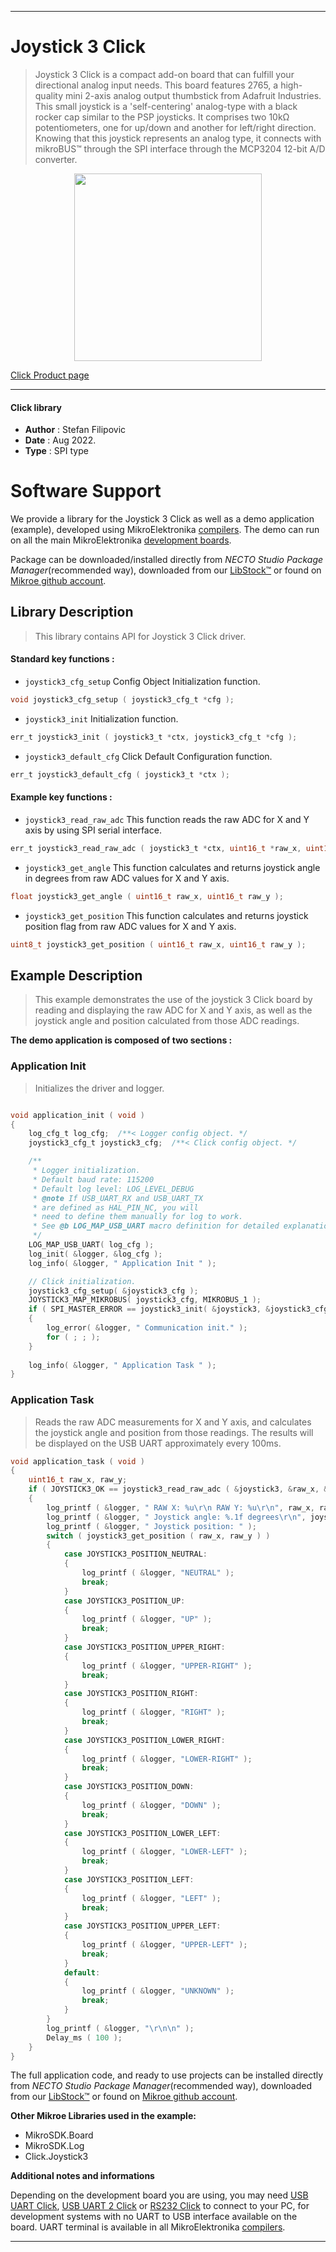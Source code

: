 
---
# Joystick 3 Click

> Joystick 3 Click is a compact add-on board that can fulfill your directional analog input needs. This board features 2765, a high-quality mini 2-axis analog output thumbstick from Adafruit Industries. This small joystick is a 'self-centering' analog-type with a black rocker cap similar to the PSP joysticks. It comprises two 10kΩ potentiometers, one for up/down and another for left/right direction. Knowing that this joystick represents an analog type, it connects with mikroBUS™ through the SPI interface through the MCP3204 12-bit A/D converter.

<p align="center">
  <img src="https://download.mikroe.com/images/click_for_ide/joystick3_click.png" height=300px>
</p>

[Click Product page](https://www.mikroe.com/joystick-3-click)

---


#### Click library

- **Author**        : Stefan Filipovic
- **Date**          : Aug 2022.
- **Type**          : SPI type


# Software Support

We provide a library for the Joystick 3 Click
as well as a demo application (example), developed using MikroElektronika
[compilers](https://www.mikroe.com/necto-studio).
The demo can run on all the main MikroElektronika [development boards](https://www.mikroe.com/development-boards).

Package can be downloaded/installed directly from *NECTO Studio Package Manager*(recommended way), downloaded from our [LibStock&trade;](https://libstock.mikroe.com) or found on [Mikroe github account](https://github.com/MikroElektronika/mikrosdk_click_v2/tree/master/clicks).

## Library Description

> This library contains API for Joystick 3 Click driver.

#### Standard key functions :

- `joystick3_cfg_setup` Config Object Initialization function.
```c
void joystick3_cfg_setup ( joystick3_cfg_t *cfg );
```

- `joystick3_init` Initialization function.
```c
err_t joystick3_init ( joystick3_t *ctx, joystick3_cfg_t *cfg );
```

- `joystick3_default_cfg` Click Default Configuration function.
```c
err_t joystick3_default_cfg ( joystick3_t *ctx );
```

#### Example key functions :

- `joystick3_read_raw_adc` This function reads the raw ADC for X and Y axis by using SPI serial interface.
```c
err_t joystick3_read_raw_adc ( joystick3_t *ctx, uint16_t *raw_x, uint16_t *raw_y );
```

- `joystick3_get_angle` This function calculates and returns joystick angle in degrees from raw ADC values for X and Y axis.
```c
float joystick3_get_angle ( uint16_t raw_x, uint16_t raw_y );
```

- `joystick3_get_position` This function calculates and returns joystick position flag from raw ADC values for X and Y axis.
```c
uint8_t joystick3_get_position ( uint16_t raw_x, uint16_t raw_y );
```

## Example Description

> This example demonstrates the use of the joystick 3 Click board by reading
and displaying the raw ADC for X and Y axis, as well as the joystick angle and position
calculated from those ADC readings.

**The demo application is composed of two sections :**

### Application Init

> Initializes the driver and logger.

```c

void application_init ( void )
{
    log_cfg_t log_cfg;  /**< Logger config object. */
    joystick3_cfg_t joystick3_cfg;  /**< Click config object. */

    /** 
     * Logger initialization.
     * Default baud rate: 115200
     * Default log level: LOG_LEVEL_DEBUG
     * @note If USB_UART_RX and USB_UART_TX 
     * are defined as HAL_PIN_NC, you will 
     * need to define them manually for log to work. 
     * See @b LOG_MAP_USB_UART macro definition for detailed explanation.
     */
    LOG_MAP_USB_UART( log_cfg );
    log_init( &logger, &log_cfg );
    log_info( &logger, " Application Init " );

    // Click initialization.
    joystick3_cfg_setup( &joystick3_cfg );
    JOYSTICK3_MAP_MIKROBUS( joystick3_cfg, MIKROBUS_1 );
    if ( SPI_MASTER_ERROR == joystick3_init( &joystick3, &joystick3_cfg ) )
    {
        log_error( &logger, " Communication init." );
        for ( ; ; );
    }
    
    log_info( &logger, " Application Task " );
}

```

### Application Task

> Reads the raw ADC measurements for X and Y axis, and calculates the joystick angle and position
from those readings. The results will be displayed on the USB UART approximately every 100ms.

```c
void application_task ( void )
{
    uint16_t raw_x, raw_y;
    if ( JOYSTICK3_OK == joystick3_read_raw_adc ( &joystick3, &raw_x, &raw_y ) )
    {
        log_printf ( &logger, " RAW X: %u\r\n RAW Y: %u\r\n", raw_x, raw_y );
        log_printf ( &logger, " Joystick angle: %.1f degrees\r\n", joystick3_get_angle ( raw_x, raw_y ) );
        log_printf ( &logger, " Joystick position: " );
        switch ( joystick3_get_position ( raw_x, raw_y ) )
        {
            case JOYSTICK3_POSITION_NEUTRAL:
            {
                log_printf ( &logger, "NEUTRAL" );
                break;
            }
            case JOYSTICK3_POSITION_UP:
            {
                log_printf ( &logger, "UP" );
                break;
            }
            case JOYSTICK3_POSITION_UPPER_RIGHT:
            {
                log_printf ( &logger, "UPPER-RIGHT" );
                break;
            }
            case JOYSTICK3_POSITION_RIGHT:
            {
                log_printf ( &logger, "RIGHT" );
                break;
            }
            case JOYSTICK3_POSITION_LOWER_RIGHT:
            {
                log_printf ( &logger, "LOWER-RIGHT" );
                break;
            }
            case JOYSTICK3_POSITION_DOWN:
            {
                log_printf ( &logger, "DOWN" );
                break;
            }
            case JOYSTICK3_POSITION_LOWER_LEFT:
            {
                log_printf ( &logger, "LOWER-LEFT" );
                break;
            }
            case JOYSTICK3_POSITION_LEFT:
            {
                log_printf ( &logger, "LEFT" );
                break;
            }
            case JOYSTICK3_POSITION_UPPER_LEFT:
            {
                log_printf ( &logger, "UPPER-LEFT" );
                break;
            }
            default:
            {
                log_printf ( &logger, "UNKNOWN" );
                break;
            }
        }
        log_printf ( &logger, "\r\n\n" );
        Delay_ms ( 100 );
    }
}
```

The full application code, and ready to use projects can be installed directly from *NECTO Studio Package Manager*(recommended way), downloaded from our [LibStock&trade;](https://libstock.mikroe.com) or found on [Mikroe github account](https://github.com/MikroElektronika/mikrosdk_click_v2/tree/master/clicks).

**Other Mikroe Libraries used in the example:**

- MikroSDK.Board
- MikroSDK.Log
- Click.Joystick3

**Additional notes and informations**

Depending on the development board you are using, you may need
[USB UART Click](https://www.mikroe.com/usb-uart-click),
[USB UART 2 Click](https://www.mikroe.com/usb-uart-2-click) or
[RS232 Click](https://www.mikroe.com/rs232-click) to connect to your PC, for
development systems with no UART to USB interface available on the board. UART
terminal is available in all MikroElektronika
[compilers](https://shop.mikroe.com/compilers).

---
